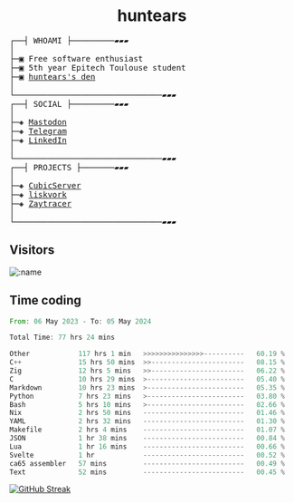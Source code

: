 <h1 align="center">
huntears
</h1>
<!-- <p align="center">
<img src=https://huntears.com/img/pfp.webp width=30%/>
</p>
<style>
img {
    border-radius: 50%;
}
</style> -->
<pre>
┌──┤ WHOAMI ├─────────▰▰▰
│
├─▣ Free software enthusiast
├─▣ 5th year Epitech Toulouse student
├─▣ <a href="https://huntears.com/">huntears's den</a>
│
└───────────────────────────────▰▰▰
┌──┤ SOCIAL ├─────────▰▰▰
│
├─◈ <a href="https://fosstodon.org/@huntears">Mastodon</a>
├─◈ <a href="https://t.me/huntears">Telegram</a>
├─◈ <a href="https://www.linkedin.com/in/alexandre-flion">LinkedIn</a>
│
└───────────────────────────────▰▰▰
┌──┤ PROJECTS ├───────▰▰▰
│
├─◈ <a href="https://github.com/CubicMC/cubic-server">CubicServer</a>
├─◈ <a href="https://github.com/Epitech/B-AIA-500_liskvork">liskvork</a>
├─◈ <a href="https://github.com/Miou-zora/Zaytracer">Zaytracer</a>
│
└───────────────────────────────▰▰▰
</pre>

## Visitors

![:name](https://count.getloli.com/get/@huntears?theme=rule34)

## Time coding

<!--START_SECTION:wakatime-->

```rust
From: 06 May 2023 - To: 05 May 2024

Total Time: 77 hrs 24 mins

Other            117 hrs 1 min   >>>>>>>>>>>>>>>----------   60.19 %
C++              15 hrs 50 mins  >>-----------------------   08.15 %
Zig              12 hrs 5 mins   >>-----------------------   06.22 %
C                10 hrs 29 mins  >------------------------   05.40 %
Markdown         10 hrs 23 mins  >------------------------   05.35 %
Python           7 hrs 23 mins   >------------------------   03.80 %
Bash             5 hrs 10 mins   >------------------------   02.66 %
Nix              2 hrs 50 mins   -------------------------   01.46 %
YAML             2 hrs 32 mins   -------------------------   01.30 %
Makefile         2 hrs 4 mins    -------------------------   01.07 %
JSON             1 hr 38 mins    -------------------------   00.84 %
Lua              1 hr 16 mins    -------------------------   00.66 %
Svelte           1 hr            -------------------------   00.52 %
ca65 assembler   57 mins         -------------------------   00.49 %
Text             52 mins         -------------------------   00.45 %
```

<!--END_SECTION:wakatime-->

[![GitHub Streak](https://streak-stats.demolab.com?user=huntears)](https://git.io/streak-stats)
